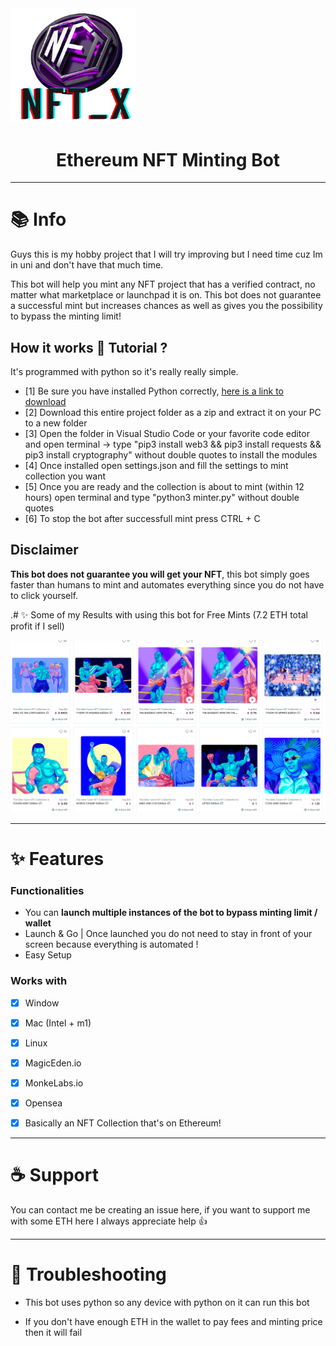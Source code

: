 <img src="nftx.png" width="200"/>
<h1 align="center">Ethereum NFT Minting Bot</h1>


---
# 📚 Info
Guys this is my hobby project that I will try improving but I need time cuz Im in uni and don't have that much time.

This bot will help you mint any NFT project that has a verified contract, no matter what marketplace or launchpad it is on. This bot does not guarantee a successful mint but increases chances as well as gives you the possibility to bypass the minting limit!

## How it works 📝 Tutorial ?
It's programmed with python so it's really really simple.

-   [1] Be sure you have installed Python correctly, [here is a link to download](https://www.python.org/downloads/)
-   [2] Download this entire project folder as a zip and extract it on your PC to a new folder
-   [3] Open the folder in Visual Studio Code or your favorite code editor and open terminal -> type "pip3 install web3 && pip3 install requests && pip3 install cryptography" without double quotes to install the modules
-   [4] Once installed open settings.json and fill the settings to mint collection you want
-   [5] Once you are ready and the collection is about to mint (within 12 hours) open terminal and type "python3 minter.py" without double quotes
-   [6] To stop the bot after successfull mint press CTRL + C

    
## Disclaimer 
**This bot does not guarantee you will get your NFT**, this bot simply goes faster than humans to mint and automates everything since you do not have to click yourself.

.# ✨ Some of my Results with using this bot for Free Mints (7.2 ETH total profit if I sell)

 <img
      alt="Results"
      src="freemint.png"
      width="640"
    />

---
# ✨ Features
### Functionalities

- You can **launch multiple instances of the bot to bypass minting limit / wallet**
- Launch & Go | Once launched you do not need to stay in front of your screen because everything is automated !
- Easy Setup

### Works with
-   [x] Window
-   [x] Mac (Intel + m1)
-   [x] Linux
-   [x] MagicEden.io
-   [x] MonkeLabs.io
-   [x] Opensea 
-   [x] Basically an NFT Collection that's on Ethereum!


---
# ☕️ Support
You can contact me be creating an issue here, if you want to support me with some ETH here I always appreciate help 👍

---
# 🚩 Troubleshooting
-   This bot uses python so any device with python on it can run this bot

-   If you don't have enough ETH in the wallet to pay fees and minting price then it will fail
